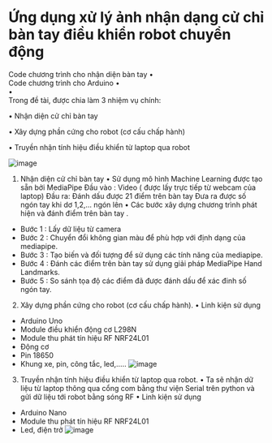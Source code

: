 # Ứng dụng xử lý ảnh nhận dạng cử chỉ bàn tay điều khiển robot chuyển động
Code chương trình cho nhận diện bàn tay
•	
Code chương trình cho Arduino
•	
•	
Trong đề tài, được chia làm 3 nhiệm vụ chính:

•	Nhận diện cử chỉ bàn tay 

•	Xây dựng phần cứng cho robot (cơ cấu chấp hành)

•	Truyền nhận tính hiệu điều khiển từ laptop qua robot

![image](https://github.com/LDTuan/hand-detection-robot/assets/138774749/bf13507d-f318-4f2f-b1cc-b1af5e4a732c)

1.	Nhận diện cử chỉ bàn tay
•	Sử dụng mô hình Machine Learning được tạo sẵn bởi MediaPipe
Đầu vào : Video ( được lấy trực tiếp từ webcam của laptop)
Đầu ra: Đánh dấu được 21 điểm trên bàn tay
              Đưa ra được số ngón tay khi dơ 1,2,… ngón lên
•	Các bước xây dựng chương trình phát hiện và đánh điểm trên bàn tay . 
-	Bước 1 : Lấy dữ liệu từ camera 
-	Bước 2 : Chuyển đổi không gian màu để phù hợp với định dạng của mediapipe.
-	Bước 3 : Tạo biến và đối tượng để sử dụng các tính năng của mediapipe.
-	Bước 4 : Đánh các điểm trên bàn tay sử dụng giải pháp MediaPipe Hand Landmarks.
-	Bước 5 : So sánh tọa độ các điểm đã được đánh dấu để xác đinh số ngón tay.
2.	Xây dựng phần cứng cho robot (cơ cấu chấp hành).
•	Linh kiện sử dụng 
-	Arduino Uno
-	Module điều khiển động cơ L298N
-	Module thu phát tín hiệu RF NRF24L01
-	Động cơ
-	Pin 18650
-	Khung xe, pin, công tắc, led,…..
 ![image](https://github.com/LDTuan/hand-detection-robot/assets/138774749/d6fce4ab-7061-44c1-9ed9-707aece9c072)
3.	Truyền nhận tính hiệu điều khiển từ laptop qua robot.
•	Ta sẽ nhận dữ liệu từ laptop thông qua cổng com bằng thư viện Serial trên python và gửi dữ liệu tới robot bằng sóng RF
•	Linh kiện sử dụng 
-	Arduino Nano
-	Module thu phát tín hiệu RF NRF24L01
-	Led, điện trở
 ![image](https://github.com/LDTuan/hand-detection-robot/assets/138774749/834ce647-3370-475f-949b-2b726693d3e8)


